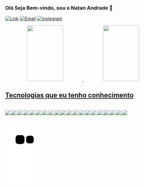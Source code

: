 ### Olá Seja Bem-vindo, sou o Natan Andrade 🤙 

[![Link](https://img.shields.io/badge/LinkedIn-0077B5?style=for-the-badge&logo=linkedin&logoColor=white)](https://www.linkedin.com/in/natan-andrade-1bbb9817b) [![Email](https://img.shields.io/badge/Microsoft_Outlook-0078D4?style=for-the-badge&logo=microsoft-outlook&logoColor=white)](mailto:natan07lima@outlook.com) [![Instagram](https://img.shields.io/badge/Instagram-E4405F?style=for-the-badge&logo=instagram&logoColor=white)](https://www.instagram.com/invites/contact/?i=vc7rdOOns7oj&utm_content=klr2kj)


<div align="center">
  <a href="https://github.com/4ndrad">
  <img height="180em" width="48%" src="https://github-readme-stats.vercel.app/api?username=4ndrad&show_icons=true&theme=dark&include_all_commits=true&count_private=true"/>
  <img height="180em" width="48%" src="https://github-readme-stats.vercel.app/api/top-langs/?username=4ndrad&layout=compact&langs_count=7&theme=dark"/>
</div>


## Tecnologias que eu tenho conhecimento

<div style="display: inline_block"><br/>
  <img align="center" alt"HTML5" src="https://img.shields.io/badge/HTML5-E34F26?style=for-the-badge&logo=html5&logoColor=white"/>
  <img align="center" alt"CSS3" src="https://img.shields.io/badge/CSS3-1572B6?style=for-the-badge&logo=css3&logoColor=white"/>
  <img align="center" alt"Saas" src="https://img.shields.io/badge/Sass-CC6699?style=for-the-badge&logo=sass&logoColor=white"/>
  <img align="center" alt"Bootstrap"	src="https://img.shields.io/badge/Bootstrap-563D7C?style=for-the-badge&logo=bootstrap&logoColor=white"/>
  <img align="center" alt"javascript" src="https://img.shields.io/badge/JavaScript-F7DF1E?style=for-the-badge&logo=javascript&logoColor=black"/>
  <img align="center" alt"TypeScript"	src="https://img.shields.io/badge/TypeScript-007ACC?style=for-the-badge&logo=typescript&logoColor=white"/>
  <img align="center" alt"node.js" src="https://img.shields.io/badge/Node.js-43853D?style=for-the-badge&logo=node.js&logoColor=white"/>
  <img align="center" alt"express" src="https://img.shields.io/badge/Express.js-404D59?style=for-the-badge"/>
  <img align="center" alt"Vue.js" src="https://img.shields.io/badge/Vue.js-35495E?style=for-the-badge&logo=vue.js&logoColor=4FC08D"/>
  <img align="center" alt"Angular"	src="https://img.shields.io/badge/Angular-DD0031?style=for-the-badge&logo=angular&logoColor=white"/>
  <img align="center" alt"React"	src="https://img.shields.io/badge/React-20232A?style=for-the-badge&logo=react&logoColor=61DAFB"/>
  <img align="center" alt"Java" src="https://img.shields.io/badge/Java-ED8B00?style=for-the-badge&logo=java&logoColor=white"/>
  <img align="center" alt"Spring"	src="https://img.shields.io/badge/Spring-6DB33F?style=for-the-badge&logo=spring&logoColor=white"/>
  <img align="center" alt"Python"	src="https://img.shields.io/badge/Python-14354C?style=for-the-badge&logo=python&logoColor=white"/>
  <img align="center" alt"Mysqul" src="https://img.shields.io/badge/MySQL-00000F?style=for-the-badge&logo=mysql&logoColor=white"/>
  <img align="center" alt"MongoDB"	src="https://img.shields.io/badge/MongoDB-4EA94B?style=for-the-badge&logo=mongodb&logoColor=white"/>
  <img align="center" alt"Amazon_AWS"	src="https://img.shields.io/badge/Amazon_AWS-232F3E?style=for-the-badge&logo=amazon-aws&logoColor=white"/>
  <img align="center" alt"Google_Cloud"	src="https://img.shields.io/badge/Google_Cloud-4285F4?style=for-the-badge&logo=google-cloud&logoColor=white"/>
  <img align="center" alt"Microsoft_Azure"	src="https://img.shields.io/badge/Microsoft_Azure-0089D6?style=for-the-badge&logo=microsoft-azure&logoColor=white"/>
  <img align="center" alt"Heroku"   src="https://img.shields.io/badge/Heroku-430098?style=for-the-badge&logo=heroku&logoColor=white"/>
</div><br/>


  ![Snake animation](https://github.com/4ndrad/4ndrad/blob/output/github-contribution-grid-snake.svg)  
